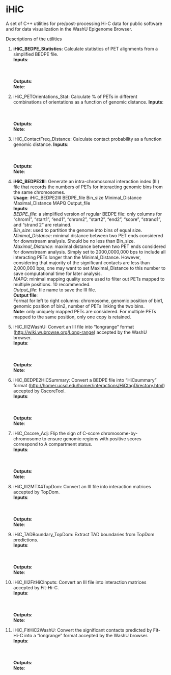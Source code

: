 # iHiC
A set of C++ utilities for pre/post-processing Hi-C data for public software and for data visualization in the WashU Epigenome Browser.

Descriptions of the utilities

1. <b>iHiC_BEDPE_Statistics</b>: Calculate statistics of PET alignments from a simplified BEDPE file.<br>
  <b>Inputs</b>:<br>
  <em></em><br>
  <em></em><br>
  <em></em><br>
  <b>Outputs</b>:<br>
  <b>Note</b>:<br>
2. iHiC_PETOrientations_Stat: Calculate % of PETs in different combinations of orientations as a function of genomic distance.
  <b>Inputs</b>:<br>
  <em></em><br>
  <em></em><br>
  <em></em><br>
  <b>Outputs</b>:<br>
  <b>Note</b>:<br>
3. iHiC_ContactFreq_Distance: Calculate contact probability as a function genomic distance.
  <b>Inputs</b>:<br>
  <em></em><br>
  <em></em><br>
  <em></em><br>
  <b>Outputs</b>:<br>
  <b>Note</b>:<br>
4. <b>iHiC_BEDPE2III</b>: Generate an intra-chromosomal interaction index (III) file that records the numbers of PETs for interacting genomic bins from the same chromosomes.<br>
<b>Usage</b>: iHiC_BEDPE2III BEDPE_file Bin_size Minimal_Distance Maximal_Distance MAPQ Output_file<br>
<b>Inputs</b>:<br>
  <em>BEDPE_file</em>: a simplified version of regular BEDPE file: only columns for “chrom1”, “start1”, “end1”, “chrom2”, “start2”, “end2”, “score”, “strand1”, and “strand 2” are retained.<br>
  <em>Bin_size</em>: used to partition the genome into bins of equal size.<br>
  <em>Minimal_Distance</em>: minimal distance between two PET ends considered for downstream analysis. Should be no less than Bin_size.<br>
  <em>Maximal_Distance</em>: maximal distance between two PET ends considered for downstream analysis. Simply set to 2000,0000,000 bps to include all interacting PETs longer than the Minimal_Distance. However, considering that majority of the significant contacts are less than 2,000,000 bps, one may want to set Maximal_Distance to this number to save computational time for later analysis.<br>
  <em>MAPQ</em>: minimal mapping quality score used to filter out PETs mapped to multiple positions. 10 recommended.<br>
  <em>Output_file</em>: file name to save the III file.<br>
<b>Output file</b>:<br>
  Format for left to right columns: chromosome, genomic position of bin1, genomic position of bin2, number of PETs linking the two bins.<br>
  <b>Note</b>: only uniquely mapped PETs are considered. For multiple PETs mapped to the same position, only one copy is retained.<br>

5. iHiC_III2WashU: Convert an III file into “longrange” format (http://wiki.wubrowse.org/Long-range) accepted by the WashU browser.<br>
  <b>Inputs</b>:<br>
  <em></em><br>
  <em></em><br>
  <em></em><br>
  <b>Outputs</b>:<br>
  <b>Note</b>:<br>
6. iHiC_BEDPE2HiCSummary: Convert a BEDPE file into “HiCsummary” format (http://homer.ucsd.edu/homer/interactions/HiCtagDirectory.html) accepted by CscoreTool.<br>
  <b>Inputs</b>:<br>
  <em></em><br>
  <em></em><br>
  <em></em><br>
  <b>Outputs</b>:<br>
  <b>Note</b>:<br>

7. iHiC_Cscore_Adj: Flip the sign of C-score chromosome-by- chromosome to ensure genomic regions with positive scores correspond to A compartment status.<br>
  <b>Inputs</b>:<br>
  <em></em><br>
  <em></em><br>
  <em></em><br>
  <b>Outputs</b>:<br>
  <b>Note</b>:<br>
8. iHiC_III2MTX4TopDom: Convert an III file into interaction matrices accepted by TopDom.<br>
  <b>Inputs</b>:<br>
  <em></em><br>
  <em></em><br>
  <em></em><br>
  <b>Outputs</b>:<br>
  <b>Note</b>:<br>
9. iHiC_TADBoundary_TopDom: Extract TAD boundaries from TopDom predictions.<br>
  <b>Inputs</b>:<br>
  <em></em><br>
  <em></em><br>
  <em></em><br>
  <b>Outputs</b>:<br>
  <b>Note</b>:<br>
10. iHiC_III2FitHiCInputs: Convert an III file into interaction matrices accepted by Fit-Hi-C.<br>
  <b>Inputs</b>:<br>
  <em></em><br>
  <em></em><br>
  <em></em><br>
  <b>Outputs</b>:<br>
  <b>Note</b>:<br>
11. iHiC_FitHiC2WashU: Convert the significant contacts predicted by Fit-Hi-C into a “longrange” format accepted by the WashU browser.<br>
  <b>Inputs</b>:<br>
  <em></em><br>
  <em></em><br>
  <em></em><br>
  <b>Outputs</b>:<br>
  <b>Note</b>:<br>
